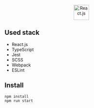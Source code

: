 <p align='center'>
  <img src='https://i.pinimg.com/originals/bf/fe/39/bffe39e452becc301728c213fe6e7a98.png' alt='React.js' style='width: 50px'>
</p>

## Used stack

- React.js
- TypeScript
- Jest
- SCSS
- Webpack
- ESLint

## Install
```
npm install
npm run start
```

